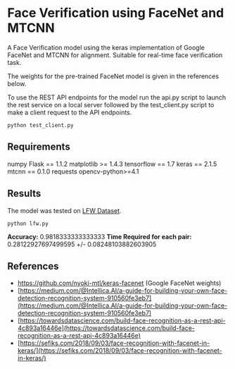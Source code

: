 # Face Verification using FaceNet and MTCNN

A Face Verification model using the keras implementation of Google FaceNet and MTCNN for alignment. Suitable for real-time face verification task. 

The weights for the pre-trained FaceNet model is given in the references below.

To use the REST API endpoints for the model run the api.py script to launch the rest service on a local server followed by the test_client.py script to make a client request to the API endpoints. 

    python test_client.py

## Requirements
numpy
Flask == 1.1.2
matplotlib >= 1.4.3
tensorflow == 1.7
keras == 2.1.5
mtcnn == 0.1.0
requests
opencv-python>=4.1

## Results
The model was tested on [LFW Dataset]([http://vis-www.cs.umass.edu/lfw/]). 

    python lfw.py
**Accuracy:** 0.9818333333333333 
**Time Required for each pair:** 0.28122927697499595 +/- 0.08248103882603905

## References

 - https://github.com/nyoki-mtl/keras-facenet (Google FaceNet weights)
 - [https://medium.com/@Intellica.AI/a-guide-for-building-your-own-face-detection-recognition-system-910560fe3eb7](https://medium.com/@Intellica.AI/a-guide-for-building-your-own-face-detection-recognition-system-910560fe3eb7)
 - [https://towardsdatascience.com/build-face-recognition-as-a-rest-api-4c893a16446e](https://towardsdatascience.com/build-face-recognition-as-a-rest-api-4c893a16446e)
 - [https://sefiks.com/2018/09/03/face-recognition-with-facenet-in-keras/](https://sefiks.com/2018/09/03/face-recognition-with-facenet-in-keras/)
